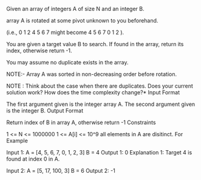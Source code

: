 Given an array of integers A of size N and an integer B.

array A is rotated at some pivot unknown to you beforehand.

(i.e., 0 1 2 4 5 6 7  might become 4 5 6 7 0 1 2 ).

You are given a target value B to search. If found in the array, return its index, otherwise return -1.

You may assume no duplicate exists in the array.

NOTE:- Array A was sorted in non-decreasing order before rotation.

NOTE : Think about the case when there are duplicates. Does your current solution work? How does the time complexity change?*
Input Format

The first argument given is the integer array A.
The second argument given is the integer B.
Output Format

Return index of B in array A, otherwise return -1
Constraints

1 <= N <= 1000000
1 <= A[i] <= 10^9
all elements in A are disitinct.
For Example

Input 1:
    A = [4, 5, 6, 7, 0, 1, 2, 3]
    B = 4
Output 1:
    0
Explanation 1:
 Target 4 is found at index 0 in A.


Input 2:
    A = [5, 17, 100, 3]
    B = 6
Output 2:
    -1
